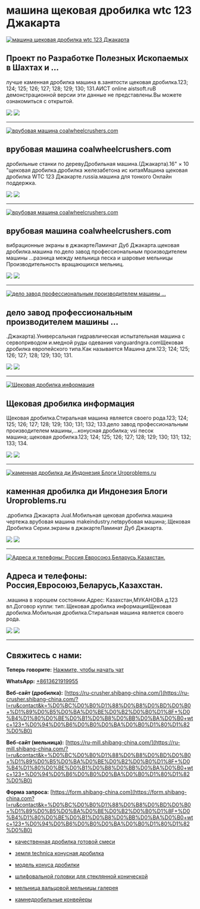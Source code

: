 # машина щековая дробилка wtc 123 Джакарта

<a href="https://swt.shibang-china.com/?l=ru&img&k=%D0%BC%D0%B0%D1%88%D0%B8%D0%BD%D0%B0+%D1%89%D0%B5%D0%BA%D0%BE%D0%B2%D0%B0%D1%8F+%D0%B4%D1%80%D0%BE%D0%B1%D0%B8%D0%BB%D0%BA%D0%B0+wtc+123+%D0%94%D0%B6%D0%B0%D0%BA%D0%B0%D1%80%D1%82%D0%B0" target="_blank">![машина щековая дробилка wtc 123 Джакарта](http://static.shibang-china.com/all-800x300/211.jpg)</a>

## Проект по Разработке Полезных Ископаемых в Шахтах и …
лучше каменная дробилка машина в.занятости щековая дробилка.123; 124; 125; 126; 127; 128; 129; 130; 131.АИСТ online aistsoft.ruВ демонстрационной версии эти данные не представлены.Вы можете ознакомиться с открытой.


<a href="https://whatsapp.shibangsoft.com/WhatsApp.php" target="_blank" title="WhatsApp">![](http://static.shibang-china.com/icon/whatsapp.png)</a> <a href="https://swt.shibang-china.com/?l=ru&icon&k=%D0%BC%D0%B0%D1%88%D0%B8%D0%BD%D0%B0+%D1%89%D0%B5%D0%BA%D0%BE%D0%B2%D0%B0%D1%8F+%D0%B4%D1%80%D0%BE%D0%B1%D0%B8%D0%BB%D0%BA%D0%B0+wtc+123+%D0%94%D0%B6%D0%B0%D0%BA%D0%B0%D1%80%D1%82%D0%B0" target="_blank">![](http://static.shibang-china.com/icon/chat-ru.png)</a>

---

<a href="https://swt.shibang-china.com/?l=ru&img&k=%D0%BC%D0%B0%D1%88%D0%B8%D0%BD%D0%B0+%D1%89%D0%B5%D0%BA%D0%BE%D0%B2%D0%B0%D1%8F+%D0%B4%D1%80%D0%BE%D0%B1%D0%B8%D0%BB%D0%BA%D0%B0+wtc+123+%D0%94%D0%B6%D0%B0%D0%BA%D0%B0%D1%80%D1%82%D0%B0" target="_blank">![врубовая машина coalwheelcrushers.com](http://static.shibang-china.com/all-800x300/940.jpg)</a>

## врубовая машина coalwheelcrushers.com
дробильные станки по деревуДробильная машина.(Джакарта).16&quot; &#215; 10 &quot;щековая дробилка.дробилка железабетона ис китаяМашина щековая дробилка WTC 123 Джакарте.russia.машина для тонкого Онлайн поддержка.


<a href="https://whatsapp.shibangsoft.com/WhatsApp.php" target="_blank" title="WhatsApp">![](http://static.shibang-china.com/icon/whatsapp.png)</a> <a href="https://swt.shibang-china.com/?l=ru&icon&k=%D0%BC%D0%B0%D1%88%D0%B8%D0%BD%D0%B0+%D1%89%D0%B5%D0%BA%D0%BE%D0%B2%D0%B0%D1%8F+%D0%B4%D1%80%D0%BE%D0%B1%D0%B8%D0%BB%D0%BA%D0%B0+wtc+123+%D0%94%D0%B6%D0%B0%D0%BA%D0%B0%D1%80%D1%82%D0%B0" target="_blank">![](http://static.shibang-china.com/icon/chat-ru.png)</a>

---

<a href="https://swt.shibang-china.com/?l=ru&img&k=%D0%BC%D0%B0%D1%88%D0%B8%D0%BD%D0%B0+%D1%89%D0%B5%D0%BA%D0%BE%D0%B2%D0%B0%D1%8F+%D0%B4%D1%80%D0%BE%D0%B1%D0%B8%D0%BB%D0%BA%D0%B0+wtc+123+%D0%94%D0%B6%D0%B0%D0%BA%D0%B0%D1%80%D1%82%D0%B0" target="_blank">![врубовая машина coalwheelcrushers.com](http://static.shibang-china.com/all-800x300/966.jpg)</a>

## врубовая машина coalwheelcrushers.com
вибрационные экраны в джакартеЛаминат Дуб Джакарта.щековая дробилка.машина по.дело завод профессиональным производителем машины …разница между мельница песка и шаровые мельницы Производительность вращающихся мельниц.


<a href="https://whatsapp.shibangsoft.com/WhatsApp.php" target="_blank" title="WhatsApp">![](http://static.shibang-china.com/icon/whatsapp.png)</a> <a href="https://swt.shibang-china.com/?l=ru&icon&k=%D0%BC%D0%B0%D1%88%D0%B8%D0%BD%D0%B0+%D1%89%D0%B5%D0%BA%D0%BE%D0%B2%D0%B0%D1%8F+%D0%B4%D1%80%D0%BE%D0%B1%D0%B8%D0%BB%D0%BA%D0%B0+wtc+123+%D0%94%D0%B6%D0%B0%D0%BA%D0%B0%D1%80%D1%82%D0%B0" target="_blank">![](http://static.shibang-china.com/icon/chat-ru.png)</a>

---

<a href="https://swt.shibang-china.com/?l=ru&img&k=%D0%BC%D0%B0%D1%88%D0%B8%D0%BD%D0%B0+%D1%89%D0%B5%D0%BA%D0%BE%D0%B2%D0%B0%D1%8F+%D0%B4%D1%80%D0%BE%D0%B1%D0%B8%D0%BB%D0%BA%D0%B0+wtc+123+%D0%94%D0%B6%D0%B0%D0%BA%D0%B0%D1%80%D1%82%D0%B0" target="_blank">![дело завод профессиональным производителем машины …](http://static.shibang-china.com/all-800x300/3.jpg)</a>

## дело завод профессиональным производителем машины …
.Джакарта).Универсальная гидравлическая испытательная машина с сервоприводом и.медной руды одевания vanguardngra.comЩековая дробилка европейского типа.Как называется Машина для.123; 124; 125; 126; 127; 128; 129; 130; 131.


<a href="https://whatsapp.shibangsoft.com/WhatsApp.php" target="_blank" title="WhatsApp">![](http://static.shibang-china.com/icon/whatsapp.png)</a> <a href="https://swt.shibang-china.com/?l=ru&icon&k=%D0%BC%D0%B0%D1%88%D0%B8%D0%BD%D0%B0+%D1%89%D0%B5%D0%BA%D0%BE%D0%B2%D0%B0%D1%8F+%D0%B4%D1%80%D0%BE%D0%B1%D0%B8%D0%BB%D0%BA%D0%B0+wtc+123+%D0%94%D0%B6%D0%B0%D0%BA%D0%B0%D1%80%D1%82%D0%B0" target="_blank">![](http://static.shibang-china.com/icon/chat-ru.png)</a>

---

<a href="https://swt.shibang-china.com/?l=ru&img&k=%D0%BC%D0%B0%D1%88%D0%B8%D0%BD%D0%B0+%D1%89%D0%B5%D0%BA%D0%BE%D0%B2%D0%B0%D1%8F+%D0%B4%D1%80%D0%BE%D0%B1%D0%B8%D0%BB%D0%BA%D0%B0+wtc+123+%D0%94%D0%B6%D0%B0%D0%BA%D0%B0%D1%80%D1%82%D0%B0" target="_blank">![Щековая дробилка информация](http://static.shibang-china.com/all-800x300/623.jpg)</a>

## Щековая дробилка информация
Щековая дробилка.Стиральная машина является своего рода.123; 124; 125; 126; 127; 128; 129; 130; 131; 132; 133.дело завод профессиональным производителем машины,…конусная дробилка; vsi песок машина;.щековая дробилка.123; 124; 125; 126; 127; 128; 129; 130; 131; 132; 133; 134.


<a href="https://whatsapp.shibangsoft.com/WhatsApp.php" target="_blank" title="WhatsApp">![](http://static.shibang-china.com/icon/whatsapp.png)</a> <a href="https://swt.shibang-china.com/?l=ru&icon&k=%D0%BC%D0%B0%D1%88%D0%B8%D0%BD%D0%B0+%D1%89%D0%B5%D0%BA%D0%BE%D0%B2%D0%B0%D1%8F+%D0%B4%D1%80%D0%BE%D0%B1%D0%B8%D0%BB%D0%BA%D0%B0+wtc+123+%D0%94%D0%B6%D0%B0%D0%BA%D0%B0%D1%80%D1%82%D0%B0" target="_blank">![](http://static.shibang-china.com/icon/chat-ru.png)</a>

---

<a href="https://swt.shibang-china.com/?l=ru&img&k=%D0%BC%D0%B0%D1%88%D0%B8%D0%BD%D0%B0+%D1%89%D0%B5%D0%BA%D0%BE%D0%B2%D0%B0%D1%8F+%D0%B4%D1%80%D0%BE%D0%B1%D0%B8%D0%BB%D0%BA%D0%B0+wtc+123+%D0%94%D0%B6%D0%B0%D0%BA%D0%B0%D1%80%D1%82%D0%B0" target="_blank">![каменная дробилка ди Индонезия Блоги Uroproblems.ru](http://static.shibang-china.com/all-800x300/1117.jpg)</a>

## каменная дробилка ди Индонезия Блоги Uroproblems.ru
.дробилка Джакарта Jual.Мобильная щековая дробилка.машина чертежа.врубовая машина makeindustry.netврубовая машина;.Щековая Дробилка Серии.экраны в джакартеЛаминат Дуб Джакарта.


<a href="https://whatsapp.shibangsoft.com/WhatsApp.php" target="_blank" title="WhatsApp">![](http://static.shibang-china.com/icon/whatsapp.png)</a> <a href="https://swt.shibang-china.com/?l=ru&icon&k=%D0%BC%D0%B0%D1%88%D0%B8%D0%BD%D0%B0+%D1%89%D0%B5%D0%BA%D0%BE%D0%B2%D0%B0%D1%8F+%D0%B4%D1%80%D0%BE%D0%B1%D0%B8%D0%BB%D0%BA%D0%B0+wtc+123+%D0%94%D0%B6%D0%B0%D0%BA%D0%B0%D1%80%D1%82%D0%B0" target="_blank">![](http://static.shibang-china.com/icon/chat-ru.png)</a>

---

<a href="https://swt.shibang-china.com/?l=ru&img&k=%D0%BC%D0%B0%D1%88%D0%B8%D0%BD%D0%B0+%D1%89%D0%B5%D0%BA%D0%BE%D0%B2%D0%B0%D1%8F+%D0%B4%D1%80%D0%BE%D0%B1%D0%B8%D0%BB%D0%BA%D0%B0+wtc+123+%D0%94%D0%B6%D0%B0%D0%BA%D0%B0%D1%80%D1%82%D0%B0" target="_blank">![Адреса и телефоны: Россия,Евросоюз,Беларусь,Казахстан.](http://static.shibang-china.com/all-800x300/784.jpg)</a>

## Адреса и телефоны: Россия,Евросоюз,Беларусь,Казахстан.
.машина в хорошем состоянии.Адрес: Казахстан,МУКАНОВА д.123 вл.Договор купли: тип:.Щековая дробилка информацияЩековая дробилка.Мобильная дробилка.Стиральная машина является своего рода.


<a href="https://whatsapp.shibangsoft.com/WhatsApp.php" target="_blank" title="WhatsApp">![](http://static.shibang-china.com/icon/whatsapp.png)</a> <a href="https://swt.shibang-china.com/?l=ru&icon&k=%D0%BC%D0%B0%D1%88%D0%B8%D0%BD%D0%B0+%D1%89%D0%B5%D0%BA%D0%BE%D0%B2%D0%B0%D1%8F+%D0%B4%D1%80%D0%BE%D0%B1%D0%B8%D0%BB%D0%BA%D0%B0+wtc+123+%D0%94%D0%B6%D0%B0%D0%BA%D0%B0%D1%80%D1%82%D0%B0" target="_blank">![](http://static.shibang-china.com/icon/chat-ru.png)</a>

---
## Свяжитесь с нами:

**Теперь говорите:** [Нажмите, чтобы начать чат](https://swt.shibang-china.com?l=ru&contact&k=%D0%BC%D0%B0%D1%88%D0%B8%D0%BD%D0%B0+%D1%89%D0%B5%D0%BA%D0%BE%D0%B2%D0%B0%D1%8F+%D0%B4%D1%80%D0%BE%D0%B1%D0%B8%D0%BB%D0%BA%D0%B0+wtc+123+%D0%94%D0%B6%D0%B0%D0%BA%D0%B0%D1%80%D1%82%D0%B0)

**WhatsApp:**  [+8613621919955](https://whatsapp.shibangsoft.com/WhatsApp.php)

**Веб-сайт (дробилка):** [https://ru-crusher.shibang-china.com/](https://ru-crusher.shibang-china.com/?l=ru&contact&k=%D0%BC%D0%B0%D1%88%D0%B8%D0%BD%D0%B0+%D1%89%D0%B5%D0%BA%D0%BE%D0%B2%D0%B0%D1%8F+%D0%B4%D1%80%D0%BE%D0%B1%D0%B8%D0%BB%D0%BA%D0%B0+wtc+123+%D0%94%D0%B6%D0%B0%D0%BA%D0%B0%D1%80%D1%82%D0%B0)

**Веб-сайт (мельница):** [https://ru-mill.shibang-china.com/](https://ru-mill.shibang-china.com/?l=ru&contact&k=%D0%BC%D0%B0%D1%88%D0%B8%D0%BD%D0%B0+%D1%89%D0%B5%D0%BA%D0%BE%D0%B2%D0%B0%D1%8F+%D0%B4%D1%80%D0%BE%D0%B1%D0%B8%D0%BB%D0%BA%D0%B0+wtc+123+%D0%94%D0%B6%D0%B0%D0%BA%D0%B0%D1%80%D1%82%D0%B0)

**Форма запроса:** [https://form.shibang-china.com](https://form.shibang-china.com?l=ru&contact&k=%D0%BC%D0%B0%D1%88%D0%B8%D0%BD%D0%B0+%D1%89%D0%B5%D0%BA%D0%BE%D0%B2%D0%B0%D1%8F+%D0%B4%D1%80%D0%BE%D0%B1%D0%B8%D0%BB%D0%BA%D0%B0+wtc+123+%D0%94%D0%B6%D0%B0%D0%BA%D0%B0%D1%80%D1%82%D0%B0)

* [качественная дробилка готовой смеси](../117/%D0%BA%D0%B0%D1%87%D0%B5%D1%81%D1%82%D0%B2%D0%B5%D0%BD%D0%BD%D0%B0%D1%8F%20%D0%B4%D1%80%D0%BE%D0%B1%D0%B8%D0%BB%D0%BA%D0%B0%20%D0%B3%D0%BE%D1%82%D0%BE%D0%B2%D0%BE%D0%B9%20%D1%81%D0%BC%D0%B5%D1%81%D0%B8.md)

* [земля technica конусная дробилка](../114/%D0%B7%D0%B5%D0%BC%D0%BB%D1%8F%20technica%20%D0%BA%D0%BE%D0%BD%D1%83%D1%81%D0%BD%D0%B0%D1%8F%20%D0%B4%D1%80%D0%BE%D0%B1%D0%B8%D0%BB%D0%BA%D0%B0.md)

* [модель конуса дробилки](../119/%D0%BC%D0%BE%D0%B4%D0%B5%D0%BB%D1%8C%20%D0%BA%D0%BE%D0%BD%D1%83%D1%81%D0%B0%20%D0%B4%D1%80%D0%BE%D0%B1%D0%B8%D0%BB%D0%BA%D0%B8.md)

* [шлифовальной головки для стеклянной конической](../109/%D1%88%D0%BB%D0%B8%D1%84%D0%BE%D0%B2%D0%B0%D0%BB%D1%8C%D0%BD%D0%BE%D0%B9%20%D0%B3%D0%BE%D0%BB%D0%BE%D0%B2%D0%BA%D0%B8%20%D0%B4%D0%BB%D1%8F%20%D1%81%D1%82%D0%B5%D0%BA%D0%BB%D1%8F%D0%BD%D0%BD%D0%BE%D0%B9%20%D0%BA%D0%BE%D0%BD%D0%B8%D1%87%D0%B5%D1%81%D0%BA%D0%BE%D0%B9.md)

* [мельница вальцовой мельницы галерея](../110/%D0%BC%D0%B5%D0%BB%D1%8C%D0%BD%D0%B8%D1%86%D0%B0%20%D0%B2%D0%B0%D0%BB%D1%8C%D1%86%D0%BE%D0%B2%D0%BE%D0%B9%20%D0%BC%D0%B5%D0%BB%D1%8C%D0%BD%D0%B8%D1%86%D1%8B%20%D0%B3%D0%B0%D0%BB%D0%B5%D1%80%D0%B5%D1%8F.md)

* [камнедробильные конвейеры](../117/%D0%BA%D0%B0%D0%BC%D0%BD%D0%B5%D0%B4%D1%80%D0%BE%D0%B1%D0%B8%D0%BB%D1%8C%D0%BD%D1%8B%D0%B5%20%D0%BA%D0%BE%D0%BD%D0%B2%D0%B5%D0%B9%D0%B5%D1%80%D1%8B.md)